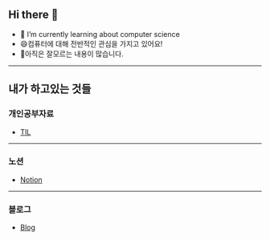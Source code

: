 ## Hi there 👋
- 🌱 I’m currently learning about computer science
- 😄컴퓨터에 대해 전반적인 관심을 가지고 있어요!
- 🤔아직은 잘모르는 내용이 많습니다.
---
## 내가 하고있는 것들
### 개인공부자료
- [TIL](https://github.com/hope409/TIL)
---
### 노션
- [Notion]()
---
### 블로그
- [Blog](https://blog.naver.com/kidsncar)
<!--
**hope409/hope409** is a ✨ _special_ ✨ repository because its `README.md` (this file) appears on your GitHub profile.

Here are some ideas to get you started:

- 🔭 I’m currently working on ...
- 🌱 I’m currently learning ...
- 👯 I’m looking to collaborate on ...
- 🤔 I’m looking for help with ...
- 💬 Ask me about ...
- 📫 How to reach me: ...
- 😄 Pronouns: ...
- ⚡ Fun fact: ...
-->
